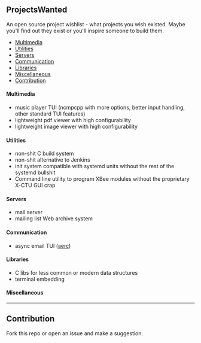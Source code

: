 ## ProjectsWanted
An open source project wishlist - what projects you wish existed. Maybe you'll find out they exist or you'll inspire someone to build them.

- [Multimedia](#Multimedia)
- [Utilities](#Utilities)
- [Servers](#Servers)
- [Communication](#Communication)
- [Libraries](#Libraries)
- [Miscellaneous](#Miscellaneous)
- [Contribution](#contribution)

#### Multimedia
* music player TUI (ncmpcpp with more options, better input handling, other standard TUI features)
* lightweight pdf viewer with high configurability
* lightweight image viewer with high configurability

#### Utilities
* non-shit C build system
* non-shit alternative to Jenkins
* init system compatible with systemd units without the rest of the systemd bullshit
* Command line utility to program XBee modules without the proprietary X-CTU GUI crap

#### Servers
* mail server
* mailing list Web archive system

#### Communication
* async email TUI ([aerc](https://github.com/SirCmpwn/aerc))

#### Libraries
* C libs for less common or modern data structures
* terminal embedding

#### Miscellaneous

---
## Contribution
Fork this repo or open an issue and make a suggestion.
